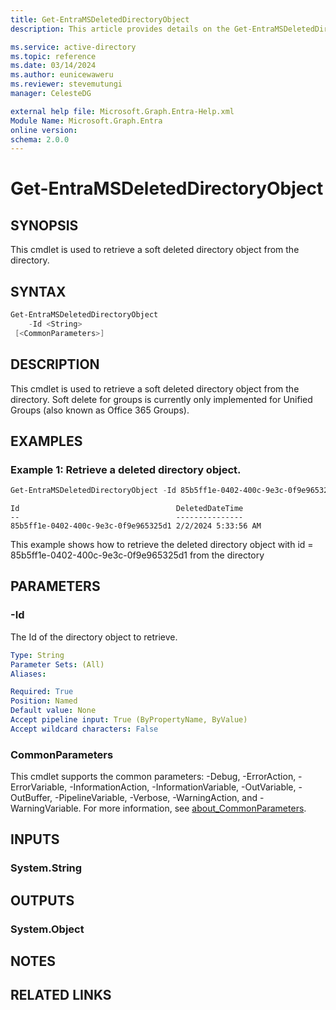 ```yaml
---
title: Get-EntraMSDeletedDirectoryObject
description: This article provides details on the Get-EntraMSDeletedDirectoryObject command.

ms.service: active-directory
ms.topic: reference
ms.date: 03/14/2024
ms.author: eunicewaweru
ms.reviewer: stevemutungi
manager: CelesteDG

external help file: Microsoft.Graph.Entra-Help.xml
Module Name: Microsoft.Graph.Entra
online version:
schema: 2.0.0
---
```


# Get-EntraMSDeletedDirectoryObject

## SYNOPSIS
This cmdlet is used to retrieve a soft deleted directory object from the directory.

## SYNTAX

```powershell
Get-EntraMSDeletedDirectoryObject 
    -Id <String> 
 [<CommonParameters>]
```

## DESCRIPTION
This cmdlet is used to retrieve a soft deleted directory object from the directory.
Soft delete for groups is currently only implemented for Unified Groups (also known as
Office 365 Groups).

## EXAMPLES

### Example 1: Retrieve a deleted directory object.
```powershell
Get-EntraMSDeletedDirectoryObject -Id 85b5ff1e-0402-400c-9e3c-0f9e965325d1
```

```output
Id                                   DeletedDateTime
--                                   ---------------
85b5ff1e-0402-400c-9e3c-0f9e965325d1 2/2/2024 5:33:56 AM
```

This example shows how to retrieve the deleted directory object with id = 85b5ff1e-0402-400c-9e3c-0f9e965325d1 from the directory

## PARAMETERS

### -Id
The Id of the directory object to retrieve.

```yaml
Type: String
Parameter Sets: (All)
Aliases:

Required: True
Position: Named
Default value: None
Accept pipeline input: True (ByPropertyName, ByValue)
Accept wildcard characters: False
```

### CommonParameters
This cmdlet supports the common parameters: -Debug, -ErrorAction, -ErrorVariable, -InformationAction, -InformationVariable, -OutVariable, -OutBuffer, -PipelineVariable, -Verbose, -WarningAction, and -WarningVariable. For more information, see [about_CommonParameters](https://go.microsoft.com/fwlink/?LinkID=113216).

## INPUTS

### System.String
## OUTPUTS

### System.Object
## NOTES

## RELATED LINKS
